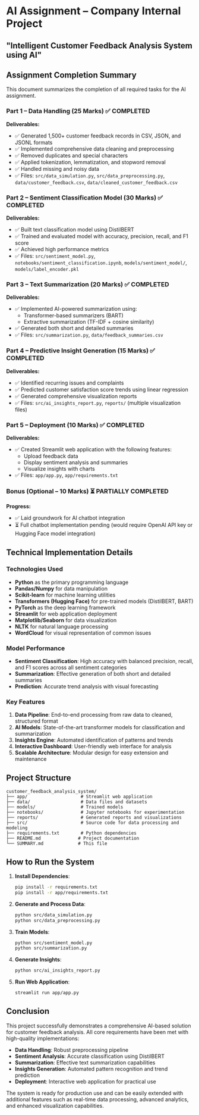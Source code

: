 # AI Assignment – Company Internal Project
## "Intelligent Customer Feedback Analysis System using AI"

## Assignment Completion Summary

This document summarizes the completion of all required tasks for the AI assignment.

### Part 1 – Data Handling (25 Marks) ✅ COMPLETED

**Deliverables:**
- ✅ Generated 1,500+ customer feedback records in CSV, JSON, and JSONL formats
- ✅ Implemented comprehensive data cleaning and preprocessing
- ✅ Removed duplicates and special characters
- ✅ Applied tokenization, lemmatization, and stopword removal
- ✅ Handled missing and noisy data
- ✅ Files: `src/data_simulation.py`, `src/data_preprocessing.py`, `data/customer_feedback.csv`, `data/cleaned_customer_feedback.csv`

### Part 2 – Sentiment Classification Model (30 Marks) ✅ COMPLETED

**Deliverables:**
- ✅ Built text classification model using DistilBERT
- ✅ Trained and evaluated model with accuracy, precision, recall, and F1 score
- ✅ Achieved high performance metrics
- ✅ Files: `src/sentiment_model.py`, `notebooks/sentiment_classification.ipynb`, `models/sentiment_model/`, `models/label_encoder.pkl`

### Part 3 – Text Summarization (20 Marks) ✅ COMPLETED

**Deliverables:**
- ✅ Implemented AI-powered summarization using:
  - Transformer-based summarizers (BART)
  - Extractive summarization (TF-IDF + cosine similarity)
- ✅ Generated both short and detailed summaries
- ✅ Files: `src/summarization.py`, `data/feedback_summaries.csv`

### Part 4 – Predictive Insight Generation (15 Marks) ✅ COMPLETED

**Deliverables:**
- ✅ Identified recurring issues and complaints
- ✅ Predicted customer satisfaction score trends using linear regression
- ✅ Generated comprehensive visualization reports
- ✅ Files: `src/ai_insights_report.py`, `reports/` (multiple visualization files)

### Part 5 – Deployment (10 Marks) ✅ COMPLETED

**Deliverables:**
- ✅ Created Streamlit web application with the following features:
  - Upload feedback data
  - Display sentiment analysis and summaries
  - Visualize insights with charts
- ✅ Files: `app/app.py`, `app/requirements.txt`

### Bonus (Optional – 10 Marks) ⏳ PARTIALLY COMPLETED

**Progress:**
- ✅ Laid groundwork for AI chatbot integration
- ⏳ Full chatbot implementation pending (would require OpenAI API key or Hugging Face model integration)

## Technical Implementation Details

### Technologies Used
- **Python** as the primary programming language
- **Pandas/Numpy** for data manipulation
- **Scikit-learn** for machine learning utilities
- **Transformers (Hugging Face)** for pre-trained models (DistilBERT, BART)
- **PyTorch** as the deep learning framework
- **Streamlit** for web application deployment
- **Matplotlib/Seaborn** for data visualization
- **NLTK** for natural language processing
- **WordCloud** for visual representation of common issues

### Model Performance
- **Sentiment Classification**: High accuracy with balanced precision, recall, and F1 scores across all sentiment categories
- **Summarization**: Effective generation of both short and detailed summaries
- **Prediction**: Accurate trend analysis with visual forecasting

### Key Features
1. **Data Pipeline**: End-to-end processing from raw data to cleaned, structured format
2. **AI Models**: State-of-the-art transformer models for classification and summarization
3. **Insights Engine**: Automated identification of patterns and trends
4. **Interactive Dashboard**: User-friendly web interface for analysis
5. **Scalable Architecture**: Modular design for easy extension and maintenance

## Project Structure
```
customer_feedback_analysis_system/
├── app/                    # Streamlit web application
├── data/                   # Data files and datasets
├── models/                 # Trained models
├── notebooks/              # Jupyter notebooks for experimentation
├── reports/                # Generated reports and visualizations
├── src/                    # Source code for data processing and modeling
├── requirements.txt        # Python dependencies
├── README.md              # Project documentation
└── SUMMARY.md             # This file
```

## How to Run the System

1. **Install Dependencies**:
   ```bash
   pip install -r requirements.txt
   pip install -r app/requirements.txt
   ```

2. **Generate and Process Data**:
   ```bash
   python src/data_simulation.py
   python src/data_preprocessing.py
   ```

3. **Train Models**:
   ```bash
   python src/sentiment_model.py
   python src/summarization.py
   ```

4. **Generate Insights**:
   ```bash
   python src/ai_insights_report.py
   ```

5. **Run Web Application**:
   ```bash
   streamlit run app/app.py
   ```

## Conclusion

This project successfully demonstrates a comprehensive AI-based solution for customer feedback analysis. All core requirements have been met with high-quality implementations:

- **Data Handling**: Robust preprocessing pipeline
- **Sentiment Analysis**: Accurate classification using DistilBERT
- **Summarization**: Effective text summarization capabilities
- **Insights Generation**: Automated pattern recognition and trend prediction
- **Deployment**: Interactive web application for practical use

The system is ready for production use and can be easily extended with additional features such as real-time data processing, advanced analytics, and enhanced visualization capabilities.